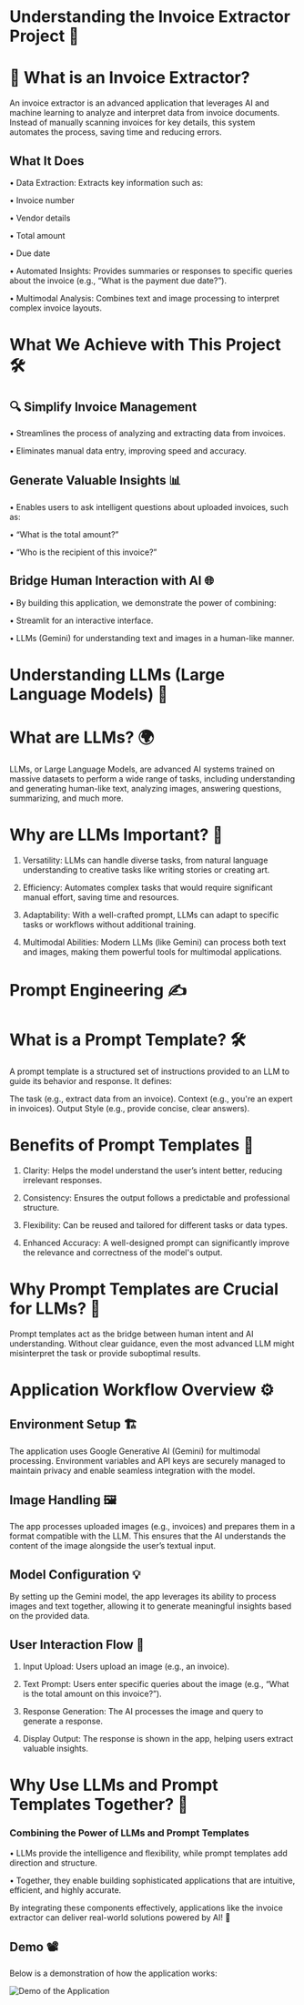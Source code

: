 # Understanding the Invoice Extractor Project 📄

# 🧾 What is an Invoice Extractor?

An invoice extractor is an advanced application that leverages AI and machine learning to analyze and interpret data from invoice documents. Instead of manually scanning invoices for key details, this system automates the process, saving time and reducing errors.

## What It Does


• Data Extraction: Extracts key information such as:

• Invoice number

• Vendor details

• Total amount

• Due date

• Automated Insights: Provides summaries or responses to specific queries about the invoice (e.g., “What is the payment due date?”).

• Multimodal Analysis: Combines text and image processing to interpret complex invoice layouts.





# What We Achieve with This Project 🛠️ 

## 🔍 Simplify Invoice Management

• Streamlines the process of analyzing and extracting data from invoices.

• Eliminates manual data entry, improving speed and accuracy.

## Generate Valuable Insights 📊

• Enables users to ask intelligent questions about uploaded invoices, such as:

• “What is the total amount?”

• “Who is the recipient of this invoice?”

## Bridge Human Interaction with AI 🌐

• By building this application, we demonstrate the power of combining:

• Streamlit for an interactive interface.

• LLMs (Gemini) for understanding text and images in a human-like manner.




# Understanding LLMs (Large Language Models) 🧠


 # What are LLMs? 🌍 
LLMs, or Large Language Models, are advanced AI systems trained on massive datasets to perform a wide range of tasks, including understanding and generating human-like text, analyzing images, answering questions, summarizing, and much more.


# Why are LLMs Important? 🌟

1. Versatility: LLMs can handle diverse tasks, from natural language understanding to creative tasks like writing stories or creating art.

2. Efficiency: Automates complex tasks that would require significant manual effort, saving time and resources.

3. Adaptability: With a well-crafted prompt, LLMs can adapt to specific tasks or workflows without additional training.

4. Multimodal Abilities: Modern LLMs (like Gemini) can process both text and images, making them powerful tools for multimodal applications.




# Prompt Engineering ✍️


# What is a Prompt Template? 🛠️
A prompt template is a structured set of instructions provided to an LLM to guide its behavior and response. It defines:

The task (e.g., extract data from an invoice).
Context (e.g., you're an expert in invoices).
Output Style (e.g., provide concise, clear answers).




# Benefits of Prompt Templates 🌟

1. Clarity: Helps the model understand the user’s intent better, reducing irrelevant responses.

2. Consistency: Ensures the output follows a predictable and professional structure.

3. Flexibility: Can be reused and tailored for different tasks or data types.

4. Enhanced Accuracy: A well-designed prompt can significantly improve the relevance and correctness of the model's output.


# Why Prompt Templates are Crucial for LLMs? 🔑
Prompt templates act as the bridge between human intent and AI understanding. Without clear guidance, even the most advanced LLM might misinterpret the task or provide suboptimal results.



# Application Workflow Overview ⚙️


## Environment Setup 🏗️
The application uses Google Generative AI (Gemini) for multimodal processing. Environment variables and API keys are securely managed to maintain privacy and enable seamless integration with the model.


## Image Handling 🖼️
The app processes uploaded images (e.g., invoices) and prepares them in a format compatible with the LLM. This ensures that the AI understands the content of the image alongside the user’s textual input.


## Model Configuration 💡
By setting up the Gemini model, the app leverages its ability to process images and text together, allowing it to generate meaningful insights based on the provided data.


## User Interaction Flow 🔄


1. Input Upload: Users upload an image (e.g., an invoice).

2. Text Prompt: Users enter specific queries about the image (e.g., “What is the total amount on this invoice?”).

3. Response Generation: The AI processes the image and query to generate a response.

4. Display Output: The response is shown in the app, helping users extract valuable insights.




# Why Use LLMs and Prompt Templates Together? 🚀

### Combining the Power of LLMs and Prompt Templates

• LLMs provide the intelligence and flexibility, while prompt templates add direction and structure.

• Together, they enable building sophisticated applications that are intuitive, efficient, and highly accurate.

By integrating these components effectively, applications like the invoice extractor can deliver real-world solutions powered by AI! 🌟


## Demo 📽

Below is a demonstration of how the application works:

![Demo of the Application]()

